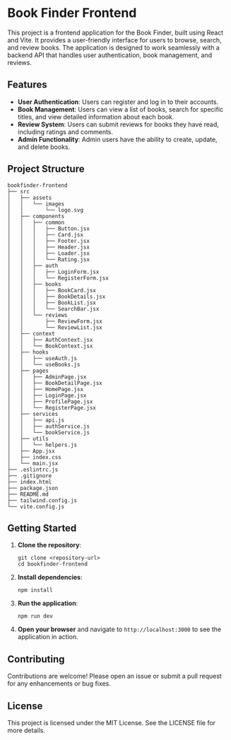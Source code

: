 # Book Finder Frontend

This project is a frontend application for the Book Finder, built using React and Vite. It provides a user-friendly interface for users to browse, search, and review books. The application is designed to work seamlessly with a backend API that handles user authentication, book management, and reviews.

## Features

- **User Authentication**: Users can register and log in to their accounts.
- **Book Management**: Users can view a list of books, search for specific titles, and view detailed information about each book.
- **Review System**: Users can submit reviews for books they have read, including ratings and comments.
- **Admin Functionality**: Admin users have the ability to create, update, and delete books.

## Project Structure

```
bookfinder-frontend
├── src
│   ├── assets
│   │   └── images
│   │       └── logo.svg
│   ├── components
│   │   ├── common
│   │   │   ├── Button.jsx
│   │   │   ├── Card.jsx
│   │   │   ├── Footer.jsx
│   │   │   ├── Header.jsx
│   │   │   ├── Loader.jsx
│   │   │   └── Rating.jsx
│   │   ├── auth
│   │   │   ├── LoginForm.jsx
│   │   │   └── RegisterForm.jsx
│   │   ├── books
│   │   │   ├── BookCard.jsx
│   │   │   ├── BookDetails.jsx
│   │   │   ├── BookList.jsx
│   │   │   └── SearchBar.jsx
│   │   └── reviews
│   │       ├── ReviewForm.jsx
│   │       └── ReviewList.jsx
│   ├── context
│   │   ├── AuthContext.jsx
│   │   └── BookContext.jsx
│   ├── hooks
│   │   ├── useAuth.js
│   │   └── useBooks.js
│   ├── pages
│   │   ├── AdminPage.jsx
│   │   ├── BookDetailPage.jsx
│   │   ├── HomePage.jsx
│   │   ├── LoginPage.jsx
│   │   ├── ProfilePage.jsx
│   │   └── RegisterPage.jsx
│   ├── services
│   │   ├── api.js
│   │   ├── authService.js
│   │   └── bookService.js
│   ├── utils
│   │   └── helpers.js
│   ├── App.jsx
│   ├── index.css
│   └── main.jsx
├── .eslintrc.js
├── .gitignore
├── index.html
├── package.json
├── README.md
├── tailwind.config.js
└── vite.config.js
```

## Getting Started

1. **Clone the repository**:
   ```
   git clone <repository-url>
   cd bookfinder-frontend
   ```

2. **Install dependencies**:
   ```
   npm install
   ```

3. **Run the application**:
   ```
   npm run dev
   ```

4. **Open your browser** and navigate to `http://localhost:3000` to see the application in action.

## Contributing

Contributions are welcome! Please open an issue or submit a pull request for any enhancements or bug fixes.

## License

This project is licensed under the MIT License. See the LICENSE file for more details.